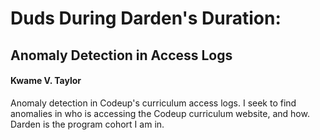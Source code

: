 # Duds During Darden's Duration:
## Anomaly Detection in Access Logs
#### Kwame V. Taylor
Anomaly detection in Codeup's curriculum access logs. I seek to find anomalies in who is accessing the Codeup curriculum website, and how. Darden is the program cohort I am in.
